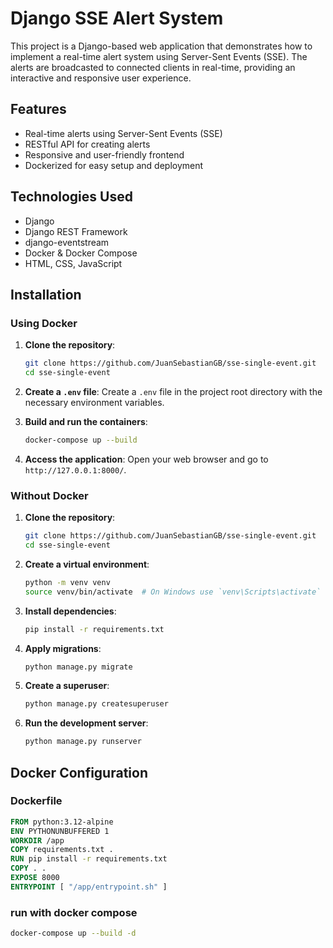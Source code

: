 # Django SSE Alert System

This project is a Django-based web application that demonstrates how to implement a real-time alert system using Server-Sent Events (SSE). The alerts are broadcasted to connected clients in real-time, providing an interactive and responsive user experience.

## Features

- Real-time alerts using Server-Sent Events (SSE)
- RESTful API for creating alerts
- Responsive and user-friendly frontend
- Dockerized for easy setup and deployment

## Technologies Used

- Django
- Django REST Framework
- django-eventstream
- Docker & Docker Compose
- HTML, CSS, JavaScript

## Installation

### Using Docker

1. **Clone the repository**:

   ```sh
   git clone https://github.com/JuanSebastianGB/sse-single-event.git
   cd sse-single-event
   ```

2. **Create a `.env` file**:
   Create a `.env` file in the project root directory with the necessary environment variables.

3. **Build and run the containers**:

   ```sh
   docker-compose up --build
   ```

4. **Access the application**:
   Open your web browser and go to `http://127.0.0.1:8000/`.

### Without Docker

1. **Clone the repository**:

   ```sh
   git clone https://github.com/JuanSebastianGB/sse-single-event.git
   cd sse-single-event
   ```

2. **Create a virtual environment**:

   ```sh
   python -m venv venv
   source venv/bin/activate  # On Windows use `venv\Scripts\activate`
   ```

3. **Install dependencies**:

   ```sh
   pip install -r requirements.txt
   ```

4. **Apply migrations**:

   ```sh
   python manage.py migrate
   ```

5. **Create a superuser**:

   ```sh
   python manage.py createsuperuser
   ```

6. **Run the development server**:
   ```sh
   python manage.py runserver
   ```

## Docker Configuration

### Dockerfile

```dockerfile
FROM python:3.12-alpine
ENV PYTHONUNBUFFERED 1
WORKDIR /app
COPY requirements.txt .
RUN pip install -r requirements.txt
COPY . .
EXPOSE 8000
ENTRYPOINT [ "/app/entrypoint.sh" ]
```

### run with docker compose

```sh
docker-compose up --build -d
```
